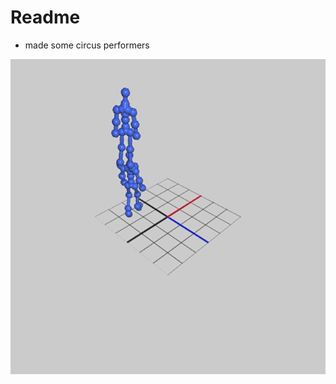 # Readme

- made some circus performers

![alt text](https://github.com/msunde137/animation-toolkit/blob/main/screenshots/circus.gif)
